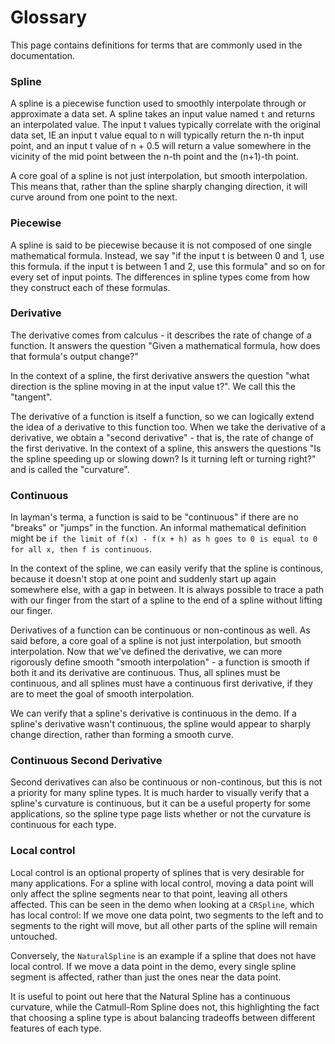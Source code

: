 Glossary
=============

This page contains definitions for terms that are commonly used in the documentation.

### Spline
A spline is a piecewise function used to smoothly interpolate through or approximate a data set. A spline takes an input value named `t` and returns an interpolated value. The input t values typically correlate with the original data set, IE an input t value equal to n will typically return the n-th input point, and an input t value of n + 0.5 will return a value somewhere in the vicinity of the mid point between the n-th point and the (n+1)-th point.

A core goal of a spline is not just interpolation, but smooth interpolation. This means that, rather than the spline sharply changing direction, it will curve around from one point to the next.

### Piecewise
A spline is said to be piecewise because it is not composed of one single mathematical formula. Instead, we say "if the input t is between 0 and 1, use this formula. if the input t is between 1 and 2, use this formula" and so on for every set of input points. The differences in spline types come from how they construct each of these formulas.

### Derivative
The derivative comes from calculus - it describes the rate of change of a function. It answers the question "Given a mathematical formula, how does that formula's output change?"

In the context of a spline, the first derivative answers the question "what direction is the spline moving in at the input value t?". We call this the "tangent".

The derivative of a function is itself a function, so we can logically extend the idea of a derivative to this function too. When we take the derivative of a derivative, we obtain a "second derivative" - that is, the rate of change of the first derivative. In the context of a spline, this answers the questions "Is the spline speeding up or slowing down? Is it turning left or turning right?" and is called the "curvature".

### Continuous
In layman's terma, a function is said to be "continuous" if there are no "breaks" or "jumps" in the function. An informal mathematical definition might be `if the limit of f(x) - f(x + h) as h goes to 0 is equal to 0 for all x, then f is continuous`.

In the context of the spline, we can easily verify that the spline is continous, because it doesn't stop at one point and suddenly start up again somewhere else, with a gap in between. It is always possible to trace a path with our finger from the start of a spline to the end of a spline without lifting our finger.

Derivatives of a function can be continuous or non-continous as well. As said before, a core goal of a spline is not just interpolation, but smooth interpolation. Now that we've defined the derivative, we can more rigorously define smooth "smooth interpolation" - a function is smooth if both it and its derivative are continuous. Thus, all splines must be continuous, and all splines must have a continuous first derivative, if they are to meet the goal of smooth interpolation.

We can verify that a spline's derivative is continuous in the demo. If a spline's derivative wasn't continuous, the spline would appear to sharply change direction, rather than forming a smooth curve.

### Continuous Second Derivative
Second derivatives can also be continuous or non-continous, but this is not a priority for many spline types. It is much harder to visually verify that a spline's curvature is continuous, but it can be a useful property for some applications, so the spline type page lists whether or not the curvature is continuous for each type.

### Local control
Local control is an optional property of splines that is very desirable for many applications. For a spline with local control, moving a data point will only affect the spline segments near to that point, leaving all others affected. This can be seen in the demo when looking at a `CRSpline`, which has local control: If we move one data point, two segments to the left and to segments to the right will move, but all other parts of the spline will remain untouched.

Conversely, the `NaturalSpline` is an example if a spline that does not have local control. If we move a data point in the demo, every single spline segment is affected, rather than just the ones near the data point.

It is useful to point out here that the Natural Spline has a continuous curvature, while the Catmull-Rom Spline does not, this highlighting the fact that choosing a spline type is about balancing tradeoffs between different features of each type. 